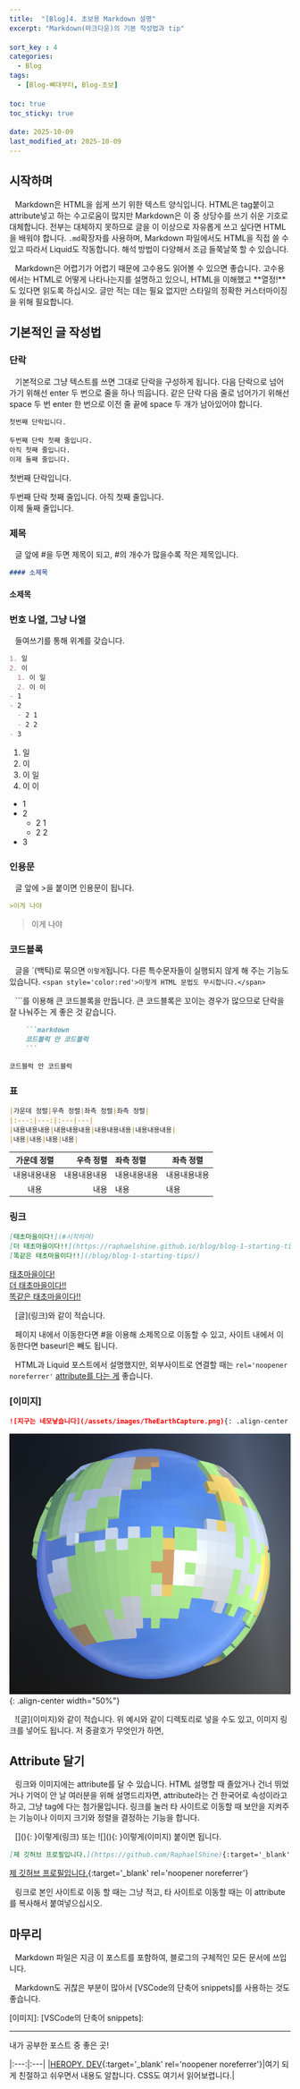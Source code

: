 ```yaml
---
title:  "[Blog]4. 초보용 Markdown 설명"
excerpt: "Markdown(마크다운)의 기본 작성법과 tip"

sort_key : 4
categories:
  - Blog
tags:
  - [Blog-뼈대부터, Blog-초보]

toc: true
toc_sticky: true

date: 2025-10-09
last_modified_at: 2025-10-09
---
```

## 시작하며
⠀Markdown은 HTML을 쉽게 쓰기 위한 텍스트 양식입니다. HTML은 tag붙이고 attribute넣고 하는 수고로움이 많지만 Markdown은 이 중 상당수를 쓰기 쉬운 기호로 대체합니다. 전부는 대체하지 못하므로 글을 이 이상으로 자유롭게 쓰고 싶다면 HTML을 배워야 합니다. `.md`확장자를 사용하며, Markdown 파일에서도 HTML을 직접 쓸 수 있고 따라서 Liquid도 작동합니다. <span style='font-family:OngleipParkDahyeon'>해석 방법이 다양해서 조금 들쭉날쭉 할 수 있습니다.</span>

⠀Markdown은 어렵기가 어렵기 때문에 고수용도 읽어볼 수 있으면 좋습니다. 고수용에서는 HTML로 어떻게 나타나는지를 설명하고 있으니, HTML을 이해했고 **열정!**도 있다면 읽도록 하십시오. 글만 적는 데는 필요 없지만 스타일의 정확한 커스터마이징을 위해 필요합니다.

## 기본적인 글 작성법
### 단락
⠀기본적으로 그냥 텍스트를 쓰면 그대로 단락을 구성하게 됩니다. 다음 단락으로 넘어가기 위해선 enter 두 번으로 줄을 하나 띄웁니다. 같은 단락 다음 줄로 넘어가기 위해선 space 두 번 enter 한 번으로 이전 줄 끝에 space 두 개가 남아있어야 합니다.
```markdown
첫번째 단락입니다.

두번째 단락 첫째 줄입니다.
아직 첫째 줄입니다.  
이제 둘째 줄입니다.
```
첫번째 단락입니다.

두번째 단락 첫째 줄입니다.
아직 첫째 줄입니다.  
이제 둘째 줄입니다.

### 제목
⠀글 앞에 #을 두면 제목이 되고, #의 개수가 많을수록 작은 제목입니다. 
```markdown
#### 소제목
```
#### 소제목

### 번호 나열, 그냥 나열
⠀들여쓰기를 통해 위계를 갖습니다.
```markdown
1. 일
2. 이
  1. 이 일
  2. 이 이
- 1
- 2
  - 2 1
  - 2 2
- 3
```
1. 일
2. 이
  1. 이 일
  2. 이 이
- 1
- 2
  - 2 1
  - 2 2
- 3

### 인용문
⠀글 앞에 >을 붙이면 인용문이 됩니다.
```markdown
>이게 나야
```
>이게 나야

### 코드블록
⠀글을 \`(백틱)로 묶으면 `이렇게`됩니다. 다른 특수문자들이 실행되지 않게 해 주는 기능도 있습니다. `<span style='color:red'>이렇게 HTML 문법도 무시합니다.</span>`

⠀\`\`\`를 이용해 큰 코드블록을 만듭니다. 큰 코드블록은 꼬이는 경우가 많으므로 단락을 잘 나눠주는 게 좋은 것 같습니다.

```markdown
    ```markdown
    코드블럭 안 코드블럭
    ```
```

```markdown
코드블럭 안 코드블럭
```

### 표
```markdown
|가운데 정렬|우측 정렬|좌측 정렬|좌측 정렬|
|:---:|---:|:---|---|
|내용내용내용|내용내용내용|내용내용내용|내용내용내용|
|내용|내용|내용|내용|
```

|가운데 정렬|우측 정렬|좌측 정렬|좌측 정렬|
|:---:|---:|:---|---|
|내용내용내용|내용내용내용|내용내용내용|내용내용내용|
|내용|내용|내용|내용|

### 링크
```markdown
[태초마을이다!](#시작하며)  
[더 태초마을이다!!](https://raphaelshine.github.io/blog/blog-1-starting-tips/)  
[똑같은 태초마을이다!!](/blog/blog-1-starting-tips/)  
```
[태초마을이다!](#시작하며)  
[더 태초마을이다!!](https://raphaelshine.github.io/blog/blog-1-starting-tips/)  
[똑같은 태초마을이다!!](/blog/blog-1-starting-tips/)  

⠀\[글](링크)와 같이 적습니다.

⠀페이지 내에서 이동한다면 #을 이용해 소제목으로 이동할 수 있고, 사이트 내에서 이동한다면 baseurl은 빼도 됩니다.

⠀HTML과 Liquid 포스트에서 설명했지만, 외부사이트로 연결할 때는 `rel='noopener noreferrer'` [attribute를 다는 게](#attribute-달기) 좋습니다.
### [이미지]
```markdown
![지구는 네모낳습니다](/assets/images/TheEarthCapture.png){: .align-center width="50%"}
```
![지구는 네모낳습니다](/assets/images/TheEarthCapture.png){: .align-center width="50%"}

⠀!\[글](이미지)와 같이 적습니다. 위 예시와 같이 디렉토리로 넣을 수도 있고, 이미지 링크를 넣어도 됩니다. 저 중괄호가 무엇인가 하면,
## Attribute 달기
⠀링크와 이미지에는 attribute를 달 수 있습니다. HTML 설명할 때 졸았거나 건너 뛰었거나 기억이 안 날 여러분을 위해 설명드리자면, attribute라는 건 한국어로 속성이라고 하고, 그냥 tag에 다는 첨가물입니다. 링크를 눌러 타 사이트로 이동할 때 보안을 지켜주는 기능이나 이미지 크기와 정렬을 결정하는 기능을 합니다. 

⠀\[](){: }이렇게(링크) 또는 !\[](){: }이렇게(이미지) 붙이면 됩니다.
```markdown
[제 깃허브 프로필입니다.](https://github.com/RaphaelShine){:target='_blank' rel='noopener noreferrer'}
```
[제 깃허브 프로필입니다.](https://github.com/RaphaelShine){:target='_blank' rel='noopener noreferrer'}

⠀링크로 본인 사이트로 이동 할 때는 그냥 적고, 타 사이트로 이동할 때는 이 attribute를 복사해서 붙여넣으십시오.

## 마무리
⠀Markdown 파일은 지금 이 포스트를 포함하여, 블로그의 구체적인 모든 문서에 쓰입니다. 

⠀Markdown도 귀찮은 부분이 많아서 [VSCode의 단축어 snippets]를 사용하는 것도 좋습니다. 

[이미지]:
[VSCode의 단축어 snippets]: 

***
내가 공부한 포스트 중 좋은 곳!

|:---:|:---|
|[HEROPY. DEV](https://www.heropy.dev/p/B74sNE){:target='_blank' rel='noopener noreferrer'}|여기 되게 친절하고 쉬우면서 내용도 알찹니다. CSS도 여기서 읽어보렵니다.|